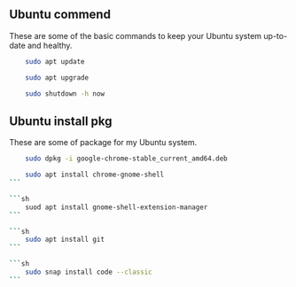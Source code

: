 ## Ubuntu commend

These are some of the basic commands to keep your Ubuntu system up-to-date and healthy.

```sh
    sudo apt update
```

```sh
    sudo apt upgrade
```

```sh
    sudo shutdown -h now
```

## Ubuntu install pkg

These are some of package for my Ubuntu system.

```sh
    sudo dpkg -i google-chrome-stable_current_amd64.deb
```

````sh
    sudo apt install chrome-gnome-shell
```

```sh
    suod apt install gnome-shell-extension-manager
```

```sh
    sudo apt install git
```

```sh
    sudo snap install code --classic
```

````
